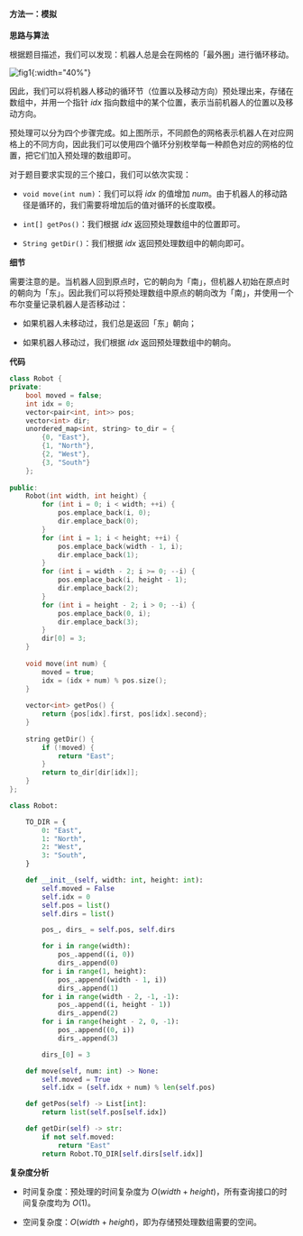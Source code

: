 #### 方法一：模拟

**思路与算法**

根据题目描述，我们可以发现：机器人总是会在网格的「最外圈」进行循环移动。

![fig1](https://assets.leetcode-cn.com/solution-static/5911/5911.png){:width="40%"}

因此，我们可以将机器人移动的循环节（位置以及移动方向）预处理出来，存储在数组中，并用一个指针 $\textit{idx}$ 指向数组中的某个位置，表示当前机器人的位置以及移动方向。

预处理可以分为四个步骤完成。如上图所示，不同颜色的网格表示机器人在对应网格上的不同方向，因此我们可以使用四个循环分别枚举每一种颜色对应的网格的位置，把它们加入预处理的数组即可。

对于题目要求实现的三个接口，我们可以依次实现：

- $\texttt{void move(int num)}$：我们可以将 $\textit{idx}$ 的值增加 $\textit{num}$。由于机器人的移动路径是循环的，我们需要将增加后的值对循环的长度取模。

- $\texttt{int[] getPos()}$：我们根据 $\textit{idx}$ 返回预处理数组中的位置即可。

- $\texttt{String getDir()}$：我们根据 $\textit{idx}$ 返回预处理数组中的朝向即可。

**细节**

需要注意的是。当机器人回到原点时，它的朝向为「南」，但机器人初始在原点时的朝向为「东」。因此我们可以将预处理数组中原点的朝向改为「南」，并使用一个布尔变量记录机器人是否移动过：

- 如果机器人未移动过，我们总是返回「东」朝向；

- 如果机器人移动过，我们根据 $\textit{idx}$ 返回预处理数组中的朝向。

**代码**

```C++ [sol1-C++]
class Robot {
private:
    bool moved = false;
    int idx = 0;
    vector<pair<int, int>> pos;
    vector<int> dir;
    unordered_map<int, string> to_dir = {
        {0, "East"},
        {1, "North"},
        {2, "West"},
        {3, "South"}
    };
    
public:
    Robot(int width, int height) {
        for (int i = 0; i < width; ++i) {
            pos.emplace_back(i, 0);
            dir.emplace_back(0);
        }
        for (int i = 1; i < height; ++i) {
            pos.emplace_back(width - 1, i);
            dir.emplace_back(1);
        }
        for (int i = width - 2; i >= 0; --i) {
            pos.emplace_back(i, height - 1);
            dir.emplace_back(2);
        }
        for (int i = height - 2; i > 0; --i) {
            pos.emplace_back(0, i);
            dir.emplace_back(3);
        }
        dir[0] = 3;
    }
    
    void move(int num) {
        moved = true;
        idx = (idx + num) % pos.size();
    }
    
    vector<int> getPos() {
        return {pos[idx].first, pos[idx].second};
    }
    
    string getDir() {
        if (!moved) {
            return "East";
        }
        return to_dir[dir[idx]];
    }
};
```

```Python [sol1-Python3]
class Robot:

    TO_DIR = {
        0: "East",
        1: "North",
        2: "West",
        3: "South",
    }

    def __init__(self, width: int, height: int):
        self.moved = False
        self.idx = 0
        self.pos = list()
        self.dirs = list()

        pos_, dirs_ = self.pos, self.dirs

        for i in range(width):
            pos_.append((i, 0))
            dirs_.append(0)
        for i in range(1, height):
            pos_.append((width - 1, i))
            dirs_.append(1)
        for i in range(width - 2, -1, -1):
            pos_.append((i, height - 1))
            dirs_.append(2)
        for i in range(height - 2, 0, -1):
            pos_.append((0, i))
            dirs_.append(3)

        dirs_[0] = 3

    def move(self, num: int) -> None:
        self.moved = True
        self.idx = (self.idx + num) % len(self.pos)

    def getPos(self) -> List[int]:
        return list(self.pos[self.idx])

    def getDir(self) -> str:
        if not self.moved:
            return "East"
        return Robot.TO_DIR[self.dirs[self.idx]]
```

**复杂度分析**

- 时间复杂度：预处理的时间复杂度为 $O(\textit{width} + \textit{height})$，所有查询接口的时间复杂度均为 $O(1)$。

- 空间复杂度：$O(\textit{width} + \textit{height})$，即为存储预处理数组需要的空间。